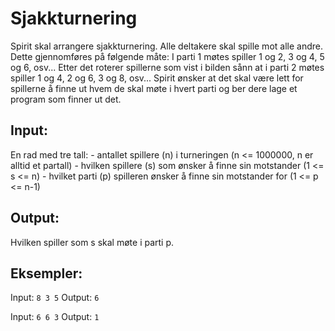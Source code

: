# Sjakkturnering

Spirit skal arrangere sjakkturnering. Alle deltakere skal spille mot alle andre. Dette gjennomføres på følgende måte: I parti 1 møtes spiller 1 og 2, 3 og 4, 5 og 6, osv... Etter det roterer spillerne som vist i bilden sånn at i parti 2 møtes spiller 1 og 4, 2 og 6, 3 og 8, osv... Spirit ønsker at det skal være lett for spillerne å finne ut hvem de skal møte i hvert parti og ber dere lage et program som finner ut det.

## Input:
En rad med tre tall:
    - antallet spillere (n) i turneringen (n <= 1000000, n er alltid et partall)
    - hvilken spillere (s) som ønsker å finne sin motstander (1 <= s <= n)
    - hvilket parti (p) spilleren ønsker å finne sin motstander for (1 <= p <= n-1)

## Output:
Hvilken spiller som s skal møte i parti p.

## Eksempler:

Input: ```8 3 5```
Output: ```6```

Input: ```6 6 3```
Output: ```1```
